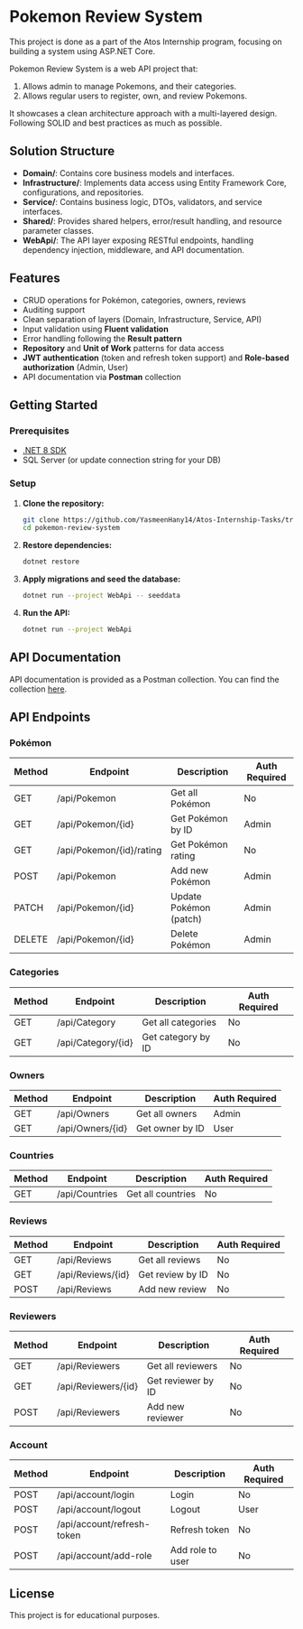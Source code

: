 # Pokemon Review System

This project is done as a part of the Atos Internship program, focusing on building a system using ASP.NET Core.

Pokemon Review System is a web API project that:
1. Allows admin to manage Pokemons, and their categories.
2. Allows regular users to register, own, and review Pokemons.

It showcases a clean architecture approach with a multi-layered design. Following SOLID and best practices as much as possible.

## Solution Structure

- **Domain/**: Contains core business models and interfaces.
- **Infrastructure/**: Implements data access using Entity Framework Core, configurations, and repositories.
- **Service/**: Contains business logic, DTOs, validators, and service interfaces.
- **Shared/**: Provides shared helpers, error/result handling, and resource parameter classes.
- **WebApi/**: The API layer exposing RESTful endpoints, handling dependency injection, middleware, and API documentation.

## Features

- CRUD operations for Pokémon, categories, owners, reviews
- Auditing support
- Clean separation of layers (Domain, Infrastructure, Service, API)
- Input validation using **Fluent validation**
- Error handling following the **Result pattern**
- **Repository** and **Unit of Work** patterns for data access
- **JWT authentication** (token and refresh token support) and **Role-based authorization** (Admin, User)
- API documentation via **Postman** collection

## Getting Started

### Prerequisites
- [.NET 8 SDK](https://dotnet.microsoft.com/download)
- SQL Server (or update connection string for your DB)

### Setup
1. **Clone the repository:**
   ```sh
   git clone https://github.com/YasmeenHany14/Atos-Internship-Tasks/tree/pokemon-review-system
   cd pokemon-review-system
   ```
2. **Restore dependencies:**
   ```sh
   dotnet restore
   ```
3. **Apply migrations and seed the database:**
   ```sh
   dotnet run --project WebApi -- seeddata
   ```
4. **Run the API:**
   ```sh
   dotnet run --project WebApi
   ```

## API Documentation

API documentation is provided as a Postman collection. You can find the collection [here](https://documenter.getpostman.com/view/36220371/2sB2x9kBXh).

## API Endpoints

### Pokémon
| Method | Endpoint                | Description                | Auth Required |
|--------|-------------------------|----------------------------|--------------|
| GET    | /api/Pokemon            | Get all Pokémon            | No           |
| GET    | /api/Pokemon/{id}       | Get Pokémon by ID          | Admin        |
| GET    | /api/Pokemon/{id}/rating| Get Pokémon rating         | No           |
| POST   | /api/Pokemon            | Add new Pokémon            | Admin        |
| PATCH  | /api/Pokemon/{id}       | Update Pokémon (patch)     | Admin        |
| DELETE | /api/Pokemon/{id}       | Delete Pokémon             | Admin        |

### Categories
| Method | Endpoint                | Description                | Auth Required |
|--------|-------------------------|----------------------------|--------------|
| GET    | /api/Category           | Get all categories         | No           |
| GET    | /api/Category/{id}      | Get category by ID         | No           |

### Owners
| Method | Endpoint                | Description                | Auth Required |
|--------|-------------------------|----------------------------|--------------|
| GET    | /api/Owners             | Get all owners             | Admin        |
| GET    | /api/Owners/{id}        | Get owner by ID            | User         |

### Countries
| Method | Endpoint                | Description                | Auth Required |
|--------|-------------------------|----------------------------|--------------|
| GET    | /api/Countries          | Get all countries          | No           |

### Reviews
| Method | Endpoint                | Description                | Auth Required |
|--------|-------------------------|----------------------------|--------------|
| GET    | /api/Reviews            | Get all reviews            | No           |
| GET    | /api/Reviews/{id}       | Get review by ID           | No           |
| POST   | /api/Reviews            | Add new review             | No           |

### Reviewers
| Method | Endpoint                | Description                | Auth Required |
|--------|-------------------------|----------------------------|--------------|
| GET    | /api/Reviewers          | Get all reviewers          | No           |
| GET    | /api/Reviewers/{id}     | Get reviewer by ID         | No           |
| POST   | /api/Reviewers          | Add new reviewer           | No           |

### Account
| Method | Endpoint                | Description                | Auth Required |
|--------|-------------------------|----------------------------|--------------|
| POST   | /api/account/login      | Login                      | No           |
| POST   | /api/account/logout     | Logout                     | User         |
| POST   | /api/account/refresh-token | Refresh token           | No           |
| POST   | /api/account/add-role   | Add role to user           | No           |

## License
This project is for educational purposes.
